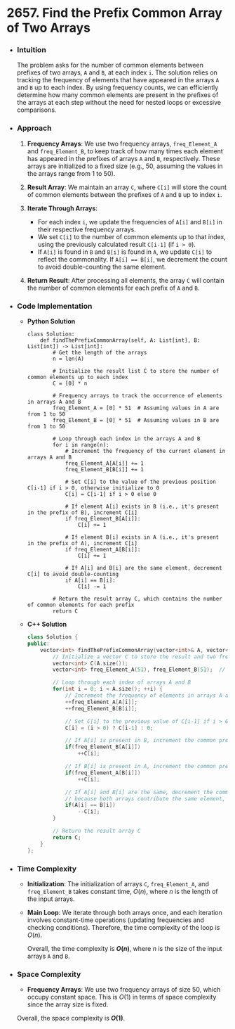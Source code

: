 # 2657. Find the Prefix Common Array of Two Arrays

- ### Intuition
    The problem asks for the number of common elements between prefixes of two arrays, `A` and `B`, at each index `i`. The solution relies on tracking the frequency of elements that have appeared in the arrays `A` and `B` up to each index. By using frequency counts, we can efficiently determine how many common elements are present in the prefixes of the arrays at each step without the need for nested loops or excessive comparisons.

- ### Approach
    1. **Frequency Arrays**: We use two frequency arrays, `freq_Element_A` and `freq_Element_B`, to keep track of how many times each element has appeared in the prefixes of arrays `A` and `B`, respectively. These arrays are initialized to a fixed size (e.g., 50, assuming the values in the arrays range from 1 to 50).

    2. **Result Array**: We maintain an array `C`, where `C[i]` will store the count of common elements between the prefixes of `A` and `B` up to index `i`.

    3. **Iterate Through Arrays**:
        - For each index `i`, we update the frequencies of `A[i]` and `B[i]` in their respective frequency arrays.
        - We set `C[i]` to the number of common elements up to that index, using the previously calculated result `C[i-1]` (if `i > 0`).
        - If `A[i]` is found in `B` and `B[i]` is found in `A`, we update `C[i]` to reflect the commonality. If `A[i] == B[i]`, we decrement the count to avoid double-counting the same element.

    4. **Return Result**: After processing all elements, the array `C` will contain the number of common elements for each prefix of `A` and `B`.

- ### Code Implementation
    - **Python Solution**
        ```python3 []
        class Solution:
            def findThePrefixCommonArray(self, A: List[int], B: List[int]) -> List[int]:
                # Get the length of the arrays
                n = len(A)
                
                # Initialize the result list C to store the number of common elements up to each index
                C = [0] * n
                
                # Frequency arrays to track the occurrence of elements in arrays A and B
                freq_Element_A = [0] * 51  # Assuming values in A are from 1 to 50
                freq_Element_B = [0] * 51  # Assuming values in B are from 1 to 50

                # Loop through each index in the arrays A and B
                for i in range(n):
                    # Increment the frequency of the current element in arrays A and B
                    freq_Element_A[A[i]] += 1
                    freq_Element_B[B[i]] += 1
                    
                    # Set C[i] to the value of the previous position C[i-1] if i > 0, otherwise initialize to 0
                    C[i] = C[i-1] if i > 0 else 0

                    # If element A[i] exists in B (i.e., it's present in the prefix of B), increment C[i]
                    if freq_Element_B[A[i]]:
                        C[i] += 1

                    # If element B[i] exists in A (i.e., it's present in the prefix of A), increment C[i]
                    if freq_Element_A[B[i]]:
                        C[i] += 1

                    # If A[i] and B[i] are the same element, decrement C[i] to avoid double-counting
                    if A[i] == B[i]:
                        C[i] -= 1

                # Return the result array C, which contains the number of common elements for each prefix
                return C
        ```
    - **C++ Solution**
        ```cpp []
        class Solution {
        public:
            vector<int> findThePrefixCommonArray(vector<int>& A, vector<int>& B) {
                // Initialize a vector C to store the result and two frequency arrays to keep track of element counts
                vector<int> C(A.size());  
                vector<int> freq_Element_A(51), freq_Element_B(51);  // Using a fixed size of 50 assuming element values range from 1 to 50

                // Loop through each index of arrays A and B
                for(int i = 0; i < A.size(); ++i) {
                    // Increment the frequency of elements in arrays A and B
                    ++freq_Element_A[A[i]]; 
                    ++freq_Element_B[B[i]];

                    // Set C[i] to the previous value of C[i-1] if i > 0, otherwise initialize to 0
                    C[i] = (i > 0) ? C[i-1] : 0;

                    // If A[i] is present in B, increment the common prefix count at position i
                    if(freq_Element_B[A[i]]) 
                        ++C[i];

                    // If B[i] is present in A, increment the common prefix count at position i
                    if(freq_Element_A[B[i]]) 
                        ++C[i];

                    // If A[i] and B[i] are the same, decrement the common prefix count for this position
                    // because both arrays contribute the same element, so we shouldn't double-count
                    if(A[i] == B[i]) 
                        --C[i];
                }

                // Return the result array C
                return C;
            }
        };
        ```

- ### Time Complexity
    - **Initialization**: The initialization of arrays `C`, `freq_Element_A`, and `freq_Element_B` takes constant time, $O(n)$, where $n$ is the length of the input arrays.
    
    - **Main Loop**: We iterate through both arrays once, and each iteration involves constant-time operations (updating frequencies and checking conditions). Therefore, the time complexity of the loop is $O(n)$.
    
        Overall, the time complexity is **$O(n)$**, where $n$ is the size of the input arrays `A` and `B`.

- ### Space Complexity
    - **Frequency Arrays**: We use two frequency arrays of size 50, which occupy constant space. This is $O(1)$ in terms of space complexity since the array size is fixed.

    Overall, the space complexity is **$O(1)$**. 